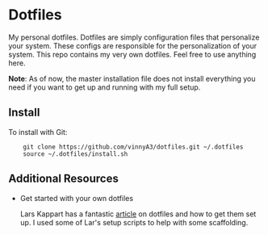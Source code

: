# Dotfiles

My personal dotfiles.  Dotfiles are simply configuration files that personalize
your system.  These configs are responsible for the personalization of your
system.  This
repo contains my very own dotfiles.  Feel free to use anything here.

**Note**:  As of now, the master installation file does not install everything
you need if you want to get up and running with my full setup.


## Install

To install with Git:

```
    git clone https://github.com/vinnyA3/dotfiles.git ~/.dotfiles
    source ~/.dotfiles/install.sh
```

## Additional Resources

* Get started with your own dotfiles 

    Lars Kappart has a fantastic [article](https://medium.com/@webprolific/getting-started-with-dotfiles-43c3602fd789) on dotfiles and how to get them set up. I
    used some of Lar's setup scripts to help with some
    scaffolding. 

